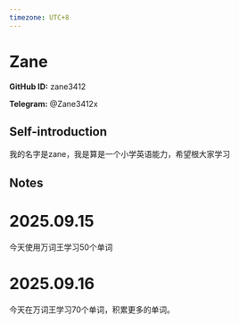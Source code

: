 ```yaml
---
timezone: UTC+8
---
```


# Zane

**GitHub ID:** zane3412

**Telegram:** @Zane3412x

## Self-introduction

我的名字是zane，我是算是一个小学英语能力，希望根大家学习

## Notes
<!-- Content_START -->
# 2025.09.15
<!-- DAILY_CHECKIN_2025-09-15_START -->
今天使用万词王学习50个单词
<!-- DAILY_CHECKIN_2025-09-15_END -->


# 2025.09.16
<!-- DAILY_CHECKIN_2025-09-16_START -->
今天在万词王学习70个单词，积累更多的单词。
<!-- DAILY_CHECKIN_2025-09-16_END -->
<!-- Content_END -->
